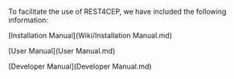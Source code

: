 To facilitate the use of REST4CEP, we have included the following information:

[Installation Manual](Wiki/Installation Manual.md)

[User Manual](User Manual.md)

[Developer Manual](Developer Manual.md)